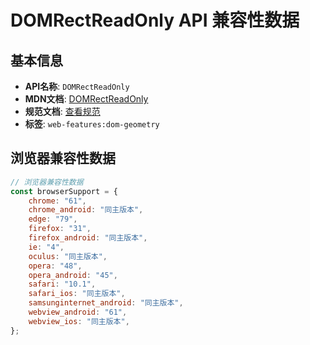 # DOMRectReadOnly API 兼容性数据

## 基本信息

- **API名称**: `DOMRectReadOnly`
- **MDN文档**: [DOMRectReadOnly](https://developer.mozilla.org/docs/Web/API/DOMRectReadOnly)
- **规范文档**: [查看规范](https://drafts.fxtf.org/geometry/#DOMRect)
- **标签**: `web-features:dom-geometry`

## 浏览器兼容性数据

```javascript
// 浏览器兼容性数据
const browserSupport = {
    chrome: "61",
    chrome_android: "同主版本",
    edge: "79",
    firefox: "31",
    firefox_android: "同主版本",
    ie: "4",
    oculus: "同主版本",
    opera: "48",
    opera_android: "45",
    safari: "10.1",
    safari_ios: "同主版本",
    samsunginternet_android: "同主版本",
    webview_android: "61",
    webview_ios: "同主版本",
};

```

